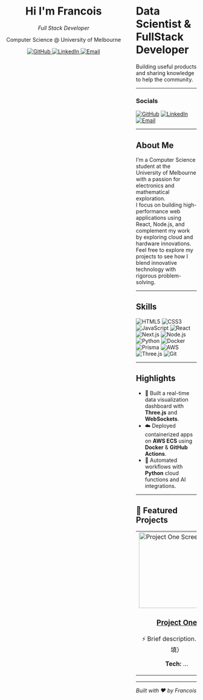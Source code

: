 <!-- 左侧栏 -->
<div align="center" width="250px" style="float:left; margin-right:40px;">

  <!-- 名字 & 职业 -->
  <h1>Hi I'm Francois</h1>
  <p><em>Full Stack Developer</em></p>
  <p>Computer Science @ University of Melbourne</p>

  <!-- 社交链接 -->
  <p>
    <a href="https://github.com/FRANCOIS128">
      <img src="https://img.shields.io/badge/GitHub-181717?logo=github&logoColor=white" alt="GitHub"/>
    </a>
    <a href="https://www.linkedin.com/in/francoisli08">
      <img src="https://img.shields.io/badge/LinkedIn-0077B5?logo=linkedin&logoColor=white" alt="LinkedIn"/>
    </a>
    <a href="mailto:franlijd08@gmail.com">
      <img src="https://img.shields.io/badge/Email-D14836?logo=gmail&logoColor=white" alt="Email"/>
    </a>
  </p>
</div>

<!-- 右侧主区 -->
<div style="overflow:hidden;">

# Data Scientist & FullStack Developer  

Building useful products and sharing knowledge to help the community.  

---

### Socials  
<p>
  <a href="https://github.com/FRANCOIS128"><img src="https://img.shields.io/badge/GitHub-181717?logo=github&logoColor=white" alt="GitHub"/></a>
  <a href="https://www.linkedin.com/in/francoisli08"><img src="https://img.shields.io/badge/LinkedIn-0077B5?logo=linkedin&logoColor=white" alt="LinkedIn"/></a>
  <a href="mailto:franlijd08@gmail.com"><img src="https://img.shields.io/badge/Email-D14836?logo=gmail&logoColor=white" alt="Email"/></a>
</p>

---

## About Me
I’m a Computer Science student at the University of Melbourne with a passion for electronics and mathematical exploration.  
I focus on building high-performance web applications using React, Node.js, and complement my work by exploring cloud and hardware innovations.  
Feel free to explore my projects to see how I blend innovative technology with rigorous problem-solving.

---

## Skills  
<p>
  <img src="https://img.shields.io/badge/HTML5-E34F26?logo=html5&logoColor=white" alt="HTML5"/>
  <img src="https://img.shields.io/badge/CSS3-1572B6?logo=css3&logoColor=white" alt="CSS3"/>
  <img src="https://img.shields.io/badge/JavaScript-F7DF1E?logo=javascript&logoColor=black" alt="JavaScript"/>
  <img src="https://img.shields.io/badge/React-20232A?logo=react&logoColor=61DAFB" alt="React"/>
  <img src="https://img.shields.io/badge/Next.js-000000?logo=next.js&logoColor=white" alt="Next.js"/>
  <img src="https://img.shields.io/badge/Node.js-339933?logo=node.js&logoColor=white" alt="Node.js"/>
  <img src="https://img.shields.io/badge/Python-3776AB?logo=python&logoColor=white" alt="Python"/>
  <img src="https://img.shields.io/badge/Docker-2496ED?logo=docker&logoColor=white" alt="Docker"/>
  <img src="https://img.shields.io/badge/Prisma-2D3748?logo=prisma&logoColor=white" alt="Prisma"/>
  <img src="https://img.shields.io/badge/AWS-232F3E?logo=amazonaws&logoColor=white" alt="AWS"/>
  <img src="https://img.shields.io/badge/Three.js-000000?logo=three.js&logoColor=white" alt="Three.js"/>
  <img src="https://img.shields.io/badge/Git-F05032?logo=git&logoColor=white" alt="Git"/>
</p>

---

## Highlights
- 🎯 Built a real-time data visualization dashboard with **Three.js** and **WebSockets**.  
- ☁️ Deployed containerized apps on **AWS ECS** using **Docker** & **GitHub Actions**.  
- 🤖 Automated workflows with **Python** cloud functions and AI integrations.  

---

## 📂 Featured Projects

<table>
  <tr>
    <td align="center" width="250">
      <!-- Project 1 -->
      <a href="#">
        <img src="https://via.placeholder.com/200" width="200" alt="Project One Screenshot"/>
        <h3>Project One</h3>
      </a>
      <p>⚡️ Brief description…（待填）</p>
      <p><strong>Tech:</strong> …</p>
    </td>
    <td align="center" width="250">
      <!-- Project 2 -->
      <a href="#">
        <img src="https://via.placeholder.com/200" width="200" alt="Project Two Screenshot"/>
        <h3>Project Two</h3>
      </a>
      <p>🔧 Short description…（待填）</p>
      <p><strong>Tech:</strong> …</p>
    </td>
    <!-- 如需展示第3、4个项目，可复制以上 <td> 块 -->
  </tr>
</table>

---

*Built with ❤️ by Francois*  

</div>
